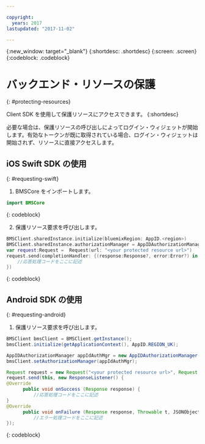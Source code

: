 ```yaml
---

copyright:
  years: 2017
lastupdated: "2017-11-02"

---
```


{:new_window: target="_blank"}
{:shortdesc: .shortdesc}
{:screen: .screen}
{:codeblock: .codeblock}

# バックエンド・リソースの保護
{: #protecting-resources}

Client SDK を使用して保護リソースにアクセスできます。
{:shortdesc}

必要な場合は、保護リソースの呼び出しによってログイン・ウィジェットが開始します。有効なトークンが既に取得されている場合、ログイン・ウィジェットは開始されず、リソースに直接アクセスします。


## iOS Swift SDK の使用
{: #requesting-swift}

1. BMSCore をインポートします。

  ```swift
  import BMSCore
  ```
  {: codeblock}

2. 保護リソース要求を呼び出します。

  ```swift
  BMSClient.sharedInstance.initialize(bluemixRegion: AppID.<region>)
  BMSClient.sharedInstance.authorizationManager = AppIDAuthorizationManager(appid:AppID.sharedInstance)
  var request:Request =  Request(url: "<your protected resource url>")
  request.send(completionHandler: {(response:Response?, error:Error?) in
      //応答処理コードをここに記述
  })
  ```
  {: codeblock}


## Android SDK の使用
{: #requesting-android}

1. 保護リソース要求を呼び出します。

  ```java
  BMSClient bmsClient = BMSClient.getInstance();
  bmsClient.initialize(getApplicationContext(), AppID.REGION_UK);

  AppIDAuthorizationManager appIdAuthMgr = new AppIDAuthorizationManager(AppID.getInstance())
  bmsClient.setAuthorizationManager(appIdAuthMgr);

  Request request = new Request("<your protected resource url>", Request.GET);
  request.send(this, new ResponseListener() {
  @Override
		public void onSuccess (Response response) {
			//応答処理コードをここに記述
  }
  @Override
		public void onFailure (Response response, Throwable t, JSONObject extendedInfo) {
			//エラー処理コードをここに記述
  });
  ```
  {: codeblock}
